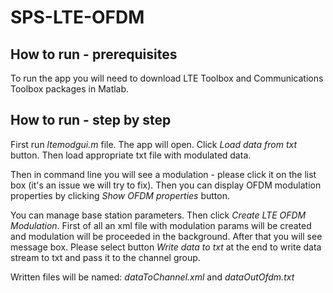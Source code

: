 # SPS-LTE-OFDM


## How to run - prerequisites
To run the app you will need to download LTE Toolbox and Communications Toolbox packages in Matlab.

## How to run - step by step
First run *ltemodgui.m* file. The app will open. 
Click *Load data from txt* button. Then load appropriate txt file with modulated data.

Then in command line you will see a modulation - please click it on the list box (it's an issue we will try to fix).
Then you can display OFDM modulation properties by clicking *Show OFDM properties* button.

You can manage base station parameters. Then click *Create LTE OFDM Modulation*. First of all an xml file with modulation params will be created and modulation will be proceeded in the background. After that you will see message box. Please select button *Write data to txt* at the end to write data stream to txt and pass it to the channel group.

Written files will be named:
*dataToChannel.xml* and *dataOutOfdm.txt*